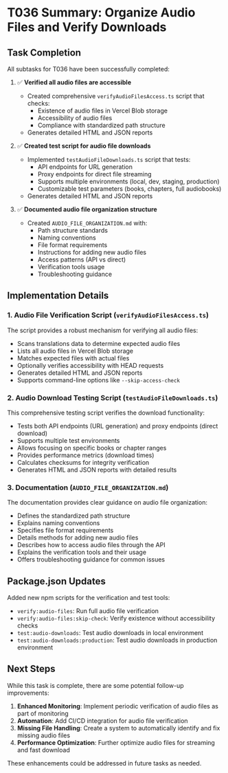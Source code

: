 # T036 Summary: Organize Audio Files and Verify Downloads

## Task Completion

All subtasks for T036 have been successfully completed:

1. ✅ **Verified all audio files are accessible**

   - Created comprehensive `verifyAudioFilesAccess.ts` script that checks:
     - Existence of audio files in Vercel Blob storage
     - Accessibility of audio files
     - Compliance with standardized path structure
   - Generates detailed HTML and JSON reports

2. ✅ **Created test script for audio file downloads**

   - Implemented `testAudioFileDownloads.ts` script that tests:
     - API endpoints for URL generation
     - Proxy endpoints for direct file streaming
     - Supports multiple environments (local, dev, staging, production)
     - Customizable test parameters (books, chapters, full audiobooks)
   - Generates detailed HTML and JSON reports

3. ✅ **Documented audio file organization structure**
   - Created `AUDIO_FILE_ORGANIZATION.md` with:
     - Path structure standards
     - Naming conventions
     - File format requirements
     - Instructions for adding new audio files
     - Access patterns (API vs direct)
     - Verification tools usage
     - Troubleshooting guidance

## Implementation Details

### 1. Audio File Verification Script (`verifyAudioFilesAccess.ts`)

The script provides a robust mechanism for verifying all audio files:

- Scans translations data to determine expected audio files
- Lists all audio files in Vercel Blob storage
- Matches expected files with actual files
- Optionally verifies accessibility with HEAD requests
- Generates detailed HTML and JSON reports
- Supports command-line options like `--skip-access-check`

### 2. Audio Download Testing Script (`testAudioFileDownloads.ts`)

This comprehensive testing script verifies the download functionality:

- Tests both API endpoints (URL generation) and proxy endpoints (direct download)
- Supports multiple test environments
- Allows focusing on specific books or chapter ranges
- Provides performance metrics (download times)
- Calculates checksums for integrity verification
- Generates HTML and JSON reports with detailed results

### 3. Documentation (`AUDIO_FILE_ORGANIZATION.md`)

The documentation provides clear guidance on audio file organization:

- Defines the standardized path structure
- Explains naming conventions
- Specifies file format requirements
- Details methods for adding new audio files
- Describes how to access audio files through the API
- Explains the verification tools and their usage
- Offers troubleshooting guidance for common issues

## Package.json Updates

Added new npm scripts for the verification and test tools:

- `verify:audio-files`: Run full audio file verification
- `verify:audio-files:skip-check`: Verify existence without accessibility checks
- `test:audio-downloads`: Test audio downloads in local environment
- `test:audio-downloads:production`: Test audio downloads in production environment

## Next Steps

While this task is complete, there are some potential follow-up improvements:

1. **Enhanced Monitoring**: Implement periodic verification of audio files as part of monitoring
2. **Automation**: Add CI/CD integration for audio file verification
3. **Missing File Handling**: Create a system to automatically identify and fix missing audio files
4. **Performance Optimization**: Further optimize audio files for streaming and fast download

These enhancements could be addressed in future tasks as needed.
